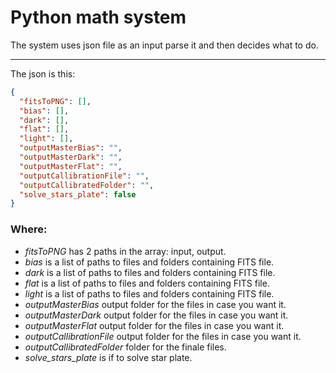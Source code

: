# Python math system

The system uses json file as an input parse it and then decides what to do.

---

The json is this:

```json
{
  "fitsToPNG": [],
  "bias": [],
  "dark": [],
  "flat": [],
  "light": [],
  "outputMasterBias": "",
  "outputMasterDark": "",
  "outputMasterFlat": "",
  "outputCallibrationFile": "",
  "outputCallibratedFolder": "",
  "solve_stars_plate": false
}
```

### Where:

- _fitsToPNG_ has 2 paths in the array: input, output.
- _bias_ is a list of paths to files and folders containing FITS file.
- _dark_ is a list of paths to files and folders containing FITS file.
- _flat_ is a list of paths to files and folders containing FITS file.
- _light_ is a list of paths to files and folders containing FITS file.
- _outputMasterBias_ output folder for the files in case you want it.
- _outputMasterDark_ output folder for the files in case you want it.
- _outputMasterFlat_ output folder for the files in case you want it.
- _outputCallibrationFile_ output folder for the files in case you want it.
- _outputCallibratedFolder_ folder for the finale files.
- _solve_stars_plate_ is if to solve star plate.
